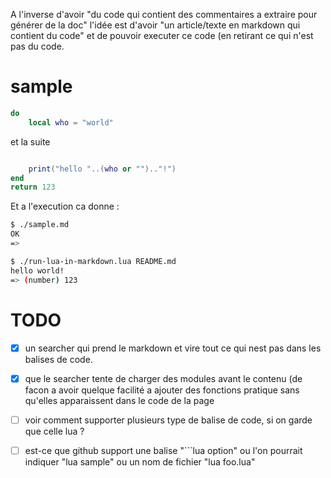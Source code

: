 A l'inverse d'avoir "du code qui contient des commentaires a extraire pour générer de la doc"
l'idée est d'avoir "un article/texte en markdown qui contient du code" et de pouvoir executer ce code (en retirant ce qui n'est pas du code.

# sample

```lua
do
	local who = "world"
```

et la suite

```lua

	print("hello "..(who or "").."!")
end
return 123
```

Et a l'execution ca donne :
```bash
$ ./sample.md                                                                                                                                  
OK
=>

$ ./run-lua-in-markdown.lua README.md                                                                                                       
hello world!
=> (number) 123
```

# TODO

- [x] un searcher qui prend le markdown et vire tout ce qui nest pas dans les balises de code.
- [x] que le searcher tente de charger des modules avant le contenu (de facon a avoir quelque facilité a ajouter des fonctions pratique sans qu'elles apparaissent dans le code de la page
- [ ] voir comment supporter plusieurs type de balise de code, si on garde que celle lua ?
- [ ] est-ce que github support une balise "\`\`\`lua option" ou l'on pourrait indiquer "lua sample" ou un nom de fichier "lua foo.lua"


